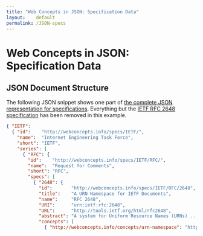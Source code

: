 ```yaml
---
title: "Web Concepts in JSON: Specification Data"
layout:    default
permalink: /JSON-specs
---
```


# Web Concepts in JSON: Specification Data


## JSON Document Structure

The following JSON snippet shows one part of [the complete JSON representation for specifications](/specs/specs.json). Everything but the [IETF RFC 2648 specification](/specs/IETF/RFC/2648) has been removed in this example.

```json
{ "IETF":
  { "id":    "http://webconcepts.info/specs/IETF/",
    "name":  "Internet Engineering Task Force",
    "short": "IETF",
    "series": [
      { "RFC": {
        "id":    "http://webconcepts.info/specs/IETF/RFC/",
        "name":  "Request for Comments",
        "short": "RFC",
        "specs": [
          { "2648": {
            "id":       "http://webconcepts.info/specs/IETF/RFC/2648",
            "title":    "A URN Namespace for IETF Documents",
            "name":     "RFC 2648",
            "URI":      "urn:ietf:rfc:2648",
            "URL":      "http://tools.ietf.org/html/rfc2648",
            "abstract": "A system for Uniform Resource Names (URNs) ...",
            "concepts": [
              { "http://webconcepts.info/concepts/urn-namespace": "http://webconcepts.info/concepts/urn-namespace/ietf" }]}}]}}]}}
```
